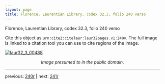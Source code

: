 ```yaml
---
layout: page
title: Florence, Laurentian Library, codex 32.3, folio 240 verso
---
```


Florence, Laurentian Library, codex 32.3, folio 240 verso

Cite this object as `urn:cite2:citelaur:laur32pages.v1:240v`.  The full image is linked to a citation tool you can use to cite regions of the image.

[![laur32_3_00488](http://www.homermultitext.org/iipsrv?IIIF=/project/homer/pyramidal/deepzoom/citelaur/laur32imgs/v1/laur32_3_00488.tif/full/800,/0/default.jpg)](http://www.homermultitext.org/ict2/?urn=urn:cite2:citelaur:laur32imgs.v1:laur32_3_00488) 

<p style="text-align: center; font-style: italic;">Image presumed to in the public domain.</p>

---

previous: [240r](../240r/) | next: [241r](../241r/)